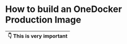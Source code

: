 # How to build an OneDocker Production Image
| :point_down:  This is very important   |
|-----------------------------------------|
